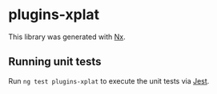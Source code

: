 # plugins-xplat

This library was generated with [Nx](https://nx.dev).

## Running unit tests

Run `ng test plugins-xplat` to execute the unit tests via [Jest](https://jestjs.io).
